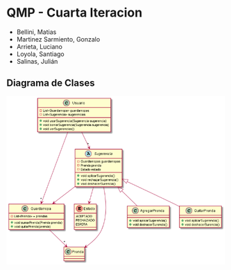 # QMP - Cuarta Iteracion

- Bellini, Matias
- Martinez Sarmiento, Gonzalo
- Arrieta, Luciano
- Loyola, Santiago
- Salinas, Julián

## Diagrama de Clases
![imagen-diagrama](img/iteracion5.png)
